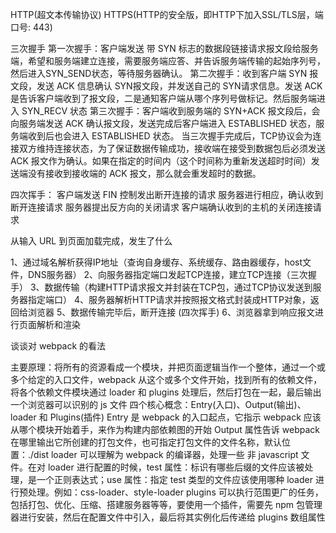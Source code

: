 <!--
 * @Author: xwen
 * @Date: 2020-04-15 13:43:30
 * @LastEditTime: 2020-04-15 16:22:08
 * @LastEditors: xwen
 * @Description: 
 -->

HTTP(超文本传输协议)
HTTPS(HTTP的安全版，即HTTP下加入SSL/TLS层，端口号: 443)

三次握手
第一次握手：客户端发送 带 SYN 标志的数据段链接请求报文段给服务端，希望和服务端建立连接，需要服务端应答、并告诉服务端传输的起始序列号，然后进入SYN_SEND状态，等待服务器确认。
第二次握手：收到客户端 SYN 报文段，发送 ACK 信息确认 SYN报文段，并发送自己的 SYN请求信息。发送 ACK 是告诉客户端收到了报文段，二是通知客户端从哪个序列号做标记。然后服务端进入 SYN_RECV 状态
第三次握手：客户端收到服务端的 SYN+ACK 报文段后，会向服务端发送 ACK 确认报文段，发送完成后客户端进入 ESTABLISHED 状态，服务端收到后也会进入 ESTABLISHED 状态。
当三次握手完成后，TCP协议会为连接双方维持连接状态，为了保证数据传输成功，接收端在接受到数据包后必须发送 ACK 报文作为确认。如果在指定的时间内（这个时间称为重新发送超时时间）发送端没有接收到接收端的 ACK 报文，那么就会重发超时的数据。

四次挥手：
客户端发送 FIN 控制发出断开连接的请求
服务器进行相应，确认收到断开连接请求
服务器提出反方向的关闭请求
客户端确认收到的主机的关闭连接请求

从输入 URL 到页面加载完成，发生了什么

1、通过域名解析获得IP地址（查询自身缓存、系统缓存、路由器缓存，host文件，DNS服务器）
2、向服务器指定端口发起TCP连接，建立TCP连接（三次握手）
3、数据传输（构建HTTP请求报文并封装在TCP包，通过TCP协议发送到服务器指定端口）
4、服务器解析HTTP请求并按照报文格式封装成HTTP对象，返回给浏览器
5、数据传输完毕后，断开连接 (四次挥手)
6、浏览器拿到响应报文进行页面解析和渲染

谈谈对 webpack 的看法

主要原理：将所有的资源看成一个模块，并把页面逻辑当作一个整体，通过一个或多个给定的入口文件，webpack 从这个或多个文件开始，找到所有的依赖文件，将各个依赖文件模块通过 loader 和 plugins 处理后，然后打包在一起，最后输出一个浏览器可以识别的 js 文件
四个核心概念：Entry(入口)、Output(输出)、loader 和 Plugins(插件)
Entry 是 webpack 的入口起点，它指示 webpack 应该从哪个模块开始着手，来作为构建内部依赖图的开始
Output 属性告诉 webpack 在哪里输出它所创建的打包文件，也可指定打包文件的文件名称，默认位置：./dist
loader 可以理解为 webpack 的编译器，处理一些 非 javascript 文件。在对 loader 进行配置的时候，test 属性：标识有哪些后缀的文件应该被处理，是一个正则表达式；use 属性：指定 test 类型的文件应该使用哪种 loader 进行预处理。例如：css-loader、style-loader
plugins 可以执行范围更广的任务，包括打包、优化、压缩、搭建服务器等等，要使用一个插件，需要先 npm 包管理器进行安装，然后在配置文件中引入，最后将其实例化后传递给 plugins 数组属性